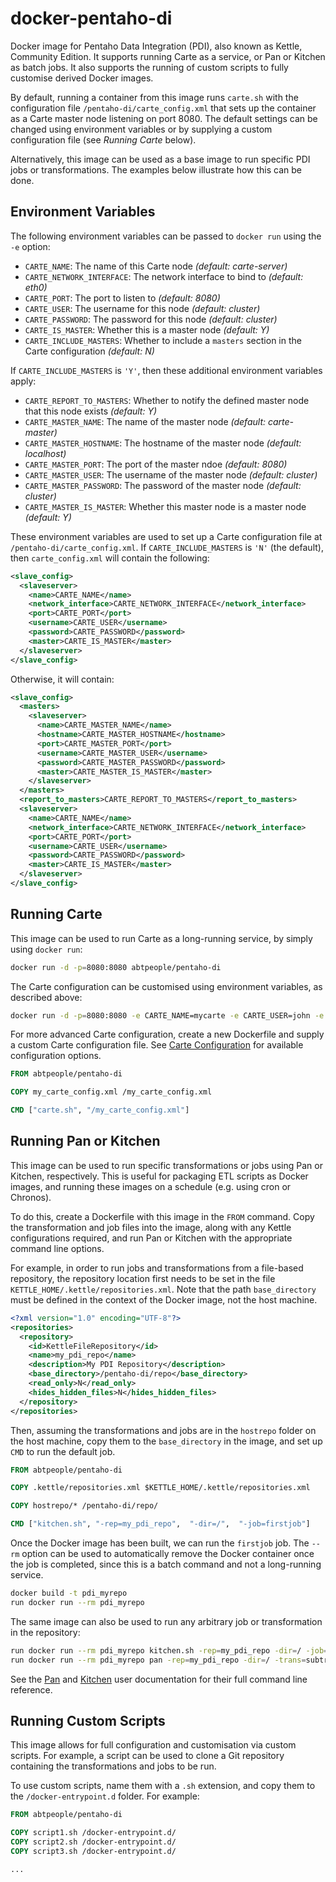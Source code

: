# docker-pentaho-di

Docker image for Pentaho Data Integration (PDI), also known as Kettle, Community Edition. It supports running Carte as a service, or Pan or Kitchen as batch jobs. It also supports the running of custom scripts to fully customise derived Docker images.

By default, running a container from this image runs `carte.sh` with the configuration file `/pentaho-di/carte_config.xml` that sets up the container as a Carte master node listening on port 8080. The default settings can be changed using environment variables or by supplying a custom configuration file (see *Running Carte* below).

Alternatively, this image can be used as a base image to run specific PDI jobs or transformations. The examples below illustrate how this can be done.

## Environment Variables

The following environment variables can be passed to `docker run` using the `-e` option:

* `CARTE_NAME`: The name of this Carte node *(default: carte-server)*
* `CARTE_NETWORK_INTERFACE`: The network interface to bind to *(default: eth0)*
* `CARTE_PORT`: The port to listen to *(default: 8080)*
* `CARTE_USER`: The username for this node *(default: cluster)*
* `CARTE_PASSWORD`: The password for this node *(default: cluster)*
* `CARTE_IS_MASTER`: Whether this is a master node *(default: Y)*
* `CARTE_INCLUDE_MASTERS`: Whether to include a `masters` section in the Carte configuration *(default: N)*

If `CARTE_INCLUDE_MASTERS` is `'Y'`, then these additional environment variables apply:

* `CARTE_REPORT_TO_MASTERS`: Whether to notify the defined master node that this node exists *(default: Y)*
* `CARTE_MASTER_NAME`: The name of the master node *(default: carte-master)*
* `CARTE_MASTER_HOSTNAME`: The hostname of the master node *(default: localhost)*
* `CARTE_MASTER_PORT`: The port of the master ndoe *(default: 8080)*
* `CARTE_MASTER_USER`: The username of the master node *(default: cluster)*
* `CARTE_MASTER_PASSWORD`: The password of the master node *(default: cluster)*
* `CARTE_MASTER_IS_MASTER`: Whether this master node is a master node *(default: Y)*

These environment variables are used to set up a Carte configuration file at `/pentaho-di/carte_config.xml`. If `CARTE_INCLUDE_MASTERS` is `'N'` (the default), then `carte_config.xml` will contain the following:

```xml
<slave_config>
  <slaveserver>
    <name>CARTE_NAME</name>
    <network_interface>CARTE_NETWORK_INTERFACE</network_interface>
    <port>CARTE_PORT</port>
    <username>CARTE_USER</username>
    <password>CARTE_PASSWORD</password>
    <master>CARTE_IS_MASTER</master>
  </slaveserver>
</slave_config>

```

Otherwise, it will contain:

```xml
<slave_config>
  <masters>
    <slaveserver>
      <name>CARTE_MASTER_NAME</name>
      <hostname>CARTE_MASTER_HOSTNAME</hostname>
      <port>CARTE_MASTER_PORT</port>
      <username>CARTE_MASTER_USER</username>
      <password>CARTE_MASTER_PASSWORD</password>
      <master>CARTE_MASTER_IS_MASTER</master>
    </slaveserver>
  </masters>
  <report_to_masters>CARTE_REPORT_TO_MASTERS</report_to_masters>
  <slaveserver>
    <name>CARTE_NAME</name>
    <network_interface>CARTE_NETWORK_INTERFACE</network_interface>
    <port>CARTE_PORT</port>
    <username>CARTE_USER</username>
    <password>CARTE_PASSWORD</password>
    <master>CARTE_IS_MASTER</master>
  </slaveserver>
</slave_config>

```

## Running Carte

This image can be used to run Carte as a long-running service, by simply using `docker run`:

```bash
docker run -d -p=8080:8080 abtpeople/pentaho-di
```

The Carte configuration can be customised using environment variables, as described above:

```bash
docker run -d -p=8080:8080 -e CARTE_NAME=mycarte -e CARTE_USER=john -e CARTE_PASSWORD=83h7c2 abtpeople/pentaho-di
```

For more advanced Carte configuration, create a new Dockerfile and supply a custom Carte configuration file. See [Carte Configuration](http://wiki.pentaho.com/display/EAI/Carte+Configuration) for available configuration options.

```dockerfile
FROM abtpeople/pentaho-di

COPY my_carte_config.xml /my_carte_config.xml

CMD ["carte.sh", "/my_carte_config.xml"]
```

## Running Pan or Kitchen

This image can be used to run specific transformations or jobs using Pan or Kitchen, respectively. This is useful for packaging ETL scripts as Docker images, and running these images on a schedule (e.g. using cron or Chronos).

To do this, create a Dockerfile with this image in the `FROM` command. Copy the transformation and job files into the image, along with any Kettle configurations required, and run Pan or Kitchen with the appropriate command line options.

For example, in order to run jobs and transformations from a file-based repository, the repository location first needs to be set in the file `KETTLE_HOME/.kettle/repositories.xml`. Note that the path `base_directory` must be defined in the context of the Docker image, not the host machine.

```xml
<?xml version="1.0" encoding="UTF-8"?>
<repositories>
  <repository>
    <id>KettleFileRepository</id>
    <name>my_pdi_repo</name>
    <description>My PDI Repository</description>
    <base_directory>/pentaho-di/repo</base_directory>
    <read_only>N</read_only>
    <hides_hidden_files>N</hides_hidden_files>
  </repository>
</repositories>
```

Then, assuming the transformations and jobs are in the `hostrepo` folder on the host machine, copy them to the `base_directory` in the image, and set up `CMD` to run the default job.

```dockerfile
FROM abtpeople/pentaho-di

COPY .kettle/repositories.xml $KETTLE_HOME/.kettle/repositories.xml

COPY hostrepo/* /pentaho-di/repo/

CMD ["kitchen.sh", "-rep=my_pdi_repo",  "-dir=/",  "-job=firstjob"]
```

Once the Docker image has been built, we can run the `firstjob` job. The `--rm` option can be used to automatically remove the Docker container once the job is completed, since this is a batch command and not a long-running service.

```bash
docker build -t pdi_myrepo
run docker run --rm pdi_myrepo
```

The same image can also be used to run any arbitrary job or transformation in the repository:

```bash
run docker run --rm pdi_myrepo kitchen.sh -rep=my_pdi_repo -dir=/ -job=secondjob
run docker run --rm pdi_myrepo pan -rep=my_pdi_repo -dir=/ -trans=subtrans
```

See the [Pan](http://wiki.pentaho.com/display/EAI/Pan+User+Documentation) and [Kitchen](http://wiki.pentaho.com/display/EAI/Kitchen+User+Documentation) user documentation for their full command line reference.

## Running Custom Scripts

This image allows for full configuration and customisation via custom scripts. For example, a script can be used to clone a Git repository containing the transformations and jobs to be run.

To use custom scripts, name them with a `.sh` extension, and copy them to the `/docker-entrypoint.d` folder. For example:

```dockerfile
FROM abtpeople/pentaho-di

COPY script1.sh /docker-entrypoint.d/
COPY script2.sh /docker-entrypoint.d/
COPY script3.sh /docker-entrypoint.d/

...
```
